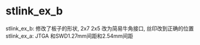 # stlink_ex_b

stlink_ex_b: 修改了板子的形状, 2x7 2x5 改为简易牛角接口, 丝印改到正确的位置
stlink_ex_a: JTGA 和SWD1.27mm间距和2.54mm间距
